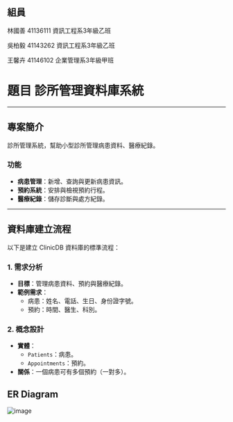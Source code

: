 ## 組員

林國善
41136111 資訊工程系3年級乙班

吳柏毅
41143262 資訊工程系3年級乙班

王馨卉
41146102 企業管理系3年級甲班

# 題目 診所管理資料庫系統

---

## 專案簡介

診所管理系統，幫助小型診所管理病患資料、醫療紀錄。

### 功能
- **病患管理**：新增、查詢與更新病患資訊。
- **預約系統**：安排與檢視預約行程。
- **醫療紀錄**：儲存診斷與處方紀錄。

---

## 資料庫建立流程

以下是建立 ClinicDB 資料庫的標準流程：

### 1. 需求分析
- **目標**：管理病患資料、預約與醫療紀錄。
- **範例需求**：
  - 病患：姓名、電話、生日、身份證字號。
  - 預約：時間、醫生、科別。

### 2. 概念設計
- **實體**：
  - `Patients`：病患。
  - `Appointments`：預約。
- **關係**：一個病患可有多個預約（一對多）。

## ER Diagram

![image](https://github.com/user-attachments/assets/e5140531-ebe2-4389-bd1b-c09f253a95d9)

